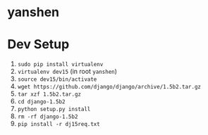 yanshen
=======


Dev Setup
=======

1. `sudo pip install virtualenv`
2. `virtualenv dev15` (in root `yanshen`)
3. `source dev15/bin/activate`
4. `wget https://github.com/django/django/archive/1.5b2.tar.gz`
5. `tar xzf 1.5b2.tar.gz`
6. `cd django-1.5b2`
7. `python setup.py install`
8. `rm -rf django-1.5b2`
9. `pip install -r dj15req.txt`